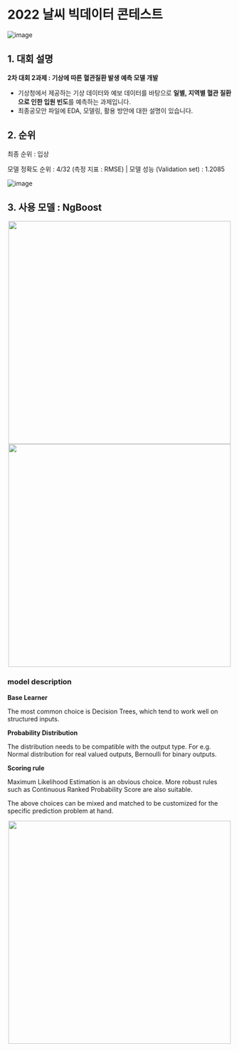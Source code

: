# 2022 날씨 빅데이터 콘테스트 
![image](https://user-images.githubusercontent.com/73567364/183577166-eedef0dc-822e-4ed1-94be-5c240c958cc9.png)
## 1. 대회 설명
**2차 대회 2과제 : 기상에 따른 혈관질환 발생 예측 모델 개발**
- 기상청에서 제공하는 기상 데이터와 예보 데이터를 바탕으로 **일별, 지역별 혈관 질환으로 인한 입원 빈도**를 예측하는 과제입니다. 
- 최종공모안 파일에 EDA, 모델링, 활용 방안에 대한 설명이 있습니다. 

## 2. 순위
최종 순위 : 입상 

모델 정확도 순위 : 4/32 (측정 지표 : RMSE) | 모델 성능 (Validation set) : 1.2085

![image](https://user-images.githubusercontent.com/73567364/216526818-1f1bddc0-eeb8-4e81-9689-167f2e3647d9.png)

## 3. 사용 모델 : NgBoost

<div align = center>
  
[<img src="https://stanfordmlgroup.github.io/projects/ngboost/img/toy_single.png" width="500">](https://stanfordmlgroup.github.io/projects/ngboost/)
[<img src="https://stanfordmlgroup.github.io/projects/ngboost/img/toy_natural.gif" width="500">](https://stanfordmlgroup.github.io/projects/ngboost/)
  
</div>

### model description
**Base Learner**

The most common choice is Decision Trees, which tend to work well on structured inputs.

**Probability Distribution**

The distribution needs to be compatible with the output type. For e.g. Normal distribution for real valued outputs, Bernoulli for binary outputs.

**Scoring rule**

Maximum Likelihood Estimation is an obvious choice. More robust rules such as Continuous Ranked Probability Score are also suitable.

The above choices can be mixed and matched to be customized for the specific prediction problem at hand.

<div align = center>

[<img src="https://stanfordmlgroup.github.io/projects/ngboost/img/blocks.png" width="500">](https://stanfordmlgroup.github.io/projects/ngboost/)

</div>
